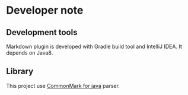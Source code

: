 # Developer note

## Development tools

Markdown plugin is developed with Gradle build tool and IntelliJ IDEA. 
It depends on  Java8.


## Library

This project use [CommonMark for java](https://github.com/atlassian/commonmark-java) parser.


